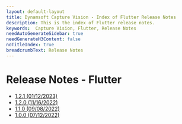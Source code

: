```yaml
---
layout: default-layout
title: Dynamsoft Capture Vision - Index of Flutter Release Notes
description: This is the index of Flutter release notes.
keywords:  Capture Vision, Flutter, Release Notes
needAutoGenerateSidebar: true
needGenerateH3Content: false
noTitleIndex: true
breadcrumbText: Release Notes
---
```


# Release Notes - Flutter

- [1.2.1 (01/12/2023)](cordova-1.md#103-01122023)
- [1.2.0 (11/16/2022)](flutter-1.md#120-11162022)
- [1.1.0 (09/08/2022)](flutter-1.md#100-09082022)
- [1.0.0 (07/12/2022)](flutter-1.md#100-07122022)
